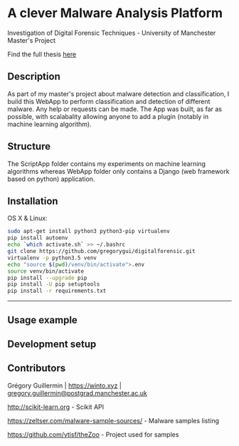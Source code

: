 # A clever Malware Analysis Platform
Investigation of Digital Forensic Techniques - University of Manchester Master's Project

Find the full thesis [here](https://winto.xyz/documents/report.pdf)

## Description

As part of my master's project about malware detection and classification, I build this WebApp to perform classification and detection of different malware.
Any help or requests can be made. The App was built, as far as possible, with scalabality allowing anyone to add a plugin (notably in machine learning algorithm).

## Structure

The ScriptApp folder contains my experiments on machine learning algorithms whereas WebApp folder only contains a Django (web framework based on python) application.

## Installation

OS X & Linux:

```sh
sudo apt-get install python3 python3-pip virtualenv 
pip install autoenv
echo `which activate.sh` >> ~/.bashrc
git clone https://github.com/gregorygui/digitalforensic.git
virtualenv -p python3.5 venv
echo "source $(pwd)/venv/bin/activate">.env
source venv/bin/activate
pip install --upgrade pip
pip install -U pip setuptools
pip install -r requirements.txt
```

***

## Usage example

## Development setup

## Contributors

Grégory Guillermin | https://winto.xyz | gregory.guillermin@postgrad.manchester.ac.uk

http://scikit-learn.org - Scikit API

https://zeltser.com/malware-sample-sources/ - Malware samples listing

https://github.com/ytisf/theZoo - Project used for samples
